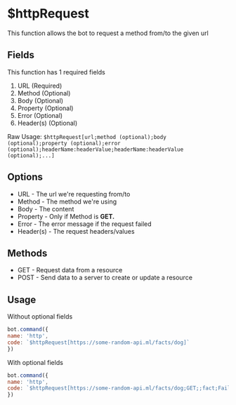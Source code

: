 # $httpRequest

This function allows the bot to request a method from/to the given url

## Fields

This function has 1 required fields

1. URL \(Required\)
2. Method \(Optional\)
3. Body \(Optional\)
4. Property \(Optional\)
5. Error \(Optional\)
6. Header\(s\) \(Optional\)

Raw Usage: `$httpRequest[url;method (optional);body (optional);property (optional);error (optional);headerName:headerValue;headerName:headerValue (optional);...]`

## Options

* URL - The url we're requesting from/to
* Method - The method we're using
* Body - The content
* Property - Only if Method is **GET.** 
* Error - The error message if the request failed
* Header\(s\) - The request headers/values

## Methods

* GET - Request data from a resource
* POST - Send data to a server to create or update a resource

## Usage

Without optional fields

```javascript
bot.command({
name: 'http',
code: `$httpRequest[https://some-random-api.ml/facts/dog]`
})
```

With optional fields

```javascript
bot.command({
name: 'http',
code: `$httpRequest[https://some-random-api.ml/facts/dog;GET;;fact;Failed]`
})
```

